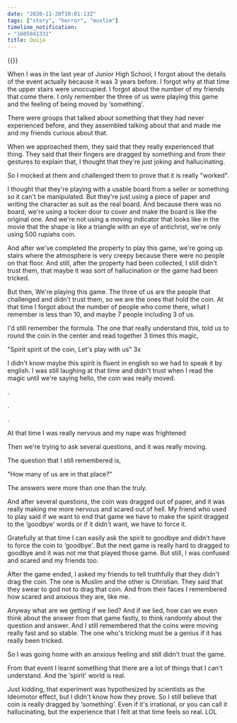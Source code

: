 ```yaml
---
date: "2020-11-20T10:01:13Z"
tags: ["story", "horror", "muslim"]
timeline_notification:
- "1605841331"
title: Ouija
---
```


{{<youtube id="_T1Jj1inE8M">}}

When I was in the last year of Junior High School, I forgot about the details of the event actually because it was 3 years before. I forgot why at that time the upper stairs were unoccupied. I forgot about the number of my friends that come there. I only remember the three of us were playing this game and the feeling of being moved by ‘something'.

There were groups that talked about something that they had never experienced before, and they assembled talking about that and made me and my friends curious about that.

When we approached them, they said that they really experienced that thing. They said that their fingers are dragged by something and from their gestures to explain that, I thought that they're just joking and hallucinating.

So I mocked at them and challenged them to prove that it is really "worked".

I thought that they're playing with a usable board from a seller or something so it can't be manipulated. But they're just using a piece of paper and writing the character as suit as the real board. And because there was no board, we're using a locker door to cover and make the board is like the original one. And we're not using a moving indicator that looks like in the movie that the shape is like a triangle with an eye of antichrist, we're only using 500 rupiahs coin.

And after we've completed the property to play this game, we're going up stairs where the atmosphere is very creepy because there were no people on that floor. And still, after the property had been collected, I still didn't trust them, that maybe it was sort of hallucination or the game had been tricked.

But then, We're playing this game. The three of us are the people that challenged and didn't trust them, so we are the ones that hold the coin. At that time I forgot about the number of people who come there, what I remember is less than 10, and maybe 7 people including 3 of us.

I'd still remember the formula. The one that really understand this, told us to round the coin in the center and read together 3 times this magic,

"Spirit spirit of the coin, Let's play with us" 3x

I didn't know maybe this spirit is fluent in english so we had to speak it by english. I was still laughing at that time and didn't trust when I read the magic until we're saying hello, the coin was really moved.

.

.

.

At that time I was really nervous and my nape was frightened

Then we're trying to ask several questions, and it was really moving.

The question that I still remembered is,

"How many of us are in that place?"

The answers were more than one than the truly.

And after several questions, the coin was dragged out of paper, and it was really making me more nervous and scared out of hell. My friend who used to play said if we want to end that game we have to make the spirit dragged to the ‘goodbye' words or if it didn't want, we have to force it.

Gratefully at that time I can easily ask the spirit to goodbye and didn't have to force the coin to ‘goodbye'. But the next game is really hard to dragged to goodbye and it was not me that played those game. But still, I was confused and scared and my friends too.

After the game ended, I asked my friends to tell truthfully that they didn't drag the coin. The one is Muslim and the other is Christian. They said that they swear to god not to drag that coin. And from their faces I remembered how scared and anxious they are, like me.

Anyway what are we getting if we lied? And if we lied, how can we even think about the answer from that game fastly, to think randomly about the question and answer. And I still remembered that the coins were moving really fast and so stable. The one who's tricking must be a genius if it has really been tricked.

So I was going home with an anxious feeling and still didn't trust the game.

From that event I learnt something that there are a lot of things that I can't understand. And the ‘spirit' world is real.

Just kidding, that experiment was hypothesized by scientists as the Ideomotor effect, but I didn't know how they prove. So I still believe that coin is really dragged by ‘something'. Even if it's irrational, or you can call it hallucinating, but the experience that I felt at that time feels so real. LOL